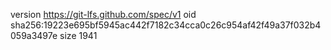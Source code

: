 version https://git-lfs.github.com/spec/v1
oid sha256:19223e695bf5945ac442f7182c34cca0c26c954af42f49a37f032b4059a3497e
size 1941
